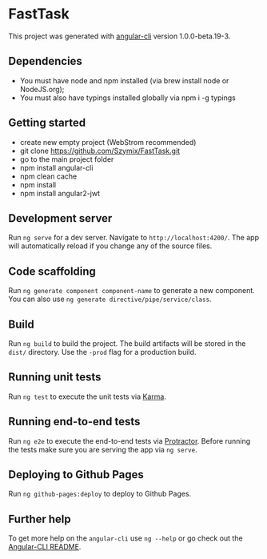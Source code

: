# FastTask

This project was generated with [angular-cli](https://github.com/angular/angular-cli) version 1.0.0-beta.19-3.

## Dependencies
- You must have node and npm installed (via brew install node or NodeJS.org);
- You must also have typings installed globally via npm i -g typings

## Getting started
- create new empty project (WebStrom recommended)
- git clone https://github.com/Szymix/FastTask.git
- go to the main project folder
- npm install angular-cli
- npm clean cache
- npm install
- npm install angular2-jwt

## Development server
Run `ng serve` for a dev server. Navigate to `http://localhost:4200/`. The app will automatically reload if you change any of the source files.

## Code scaffolding

Run `ng generate component component-name` to generate a new component. You can also use `ng generate directive/pipe/service/class`.

## Build

Run `ng build` to build the project. The build artifacts will be stored in the `dist/` directory. Use the `-prod` flag for a production build.

## Running unit tests

Run `ng test` to execute the unit tests via [Karma](https://karma-runner.github.io).

## Running end-to-end tests

Run `ng e2e` to execute the end-to-end tests via [Protractor](http://www.protractortest.org/).
Before running the tests make sure you are serving the app via `ng serve`.

## Deploying to Github Pages

Run `ng github-pages:deploy` to deploy to Github Pages.

## Further help

To get more help on the `angular-cli` use `ng --help` or go check out the [Angular-CLI README](https://github.com/angular/angular-cli/blob/master/README.md).
